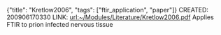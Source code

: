 {"title": "Kretlow2006", "tags": ["ftir_application", "paper"]}
CREATED: 200906170330
LINK: <url:~/Modules/Literature/Kretlow2006.pdf>
Applies FTIR to prion infected nervous tissue
